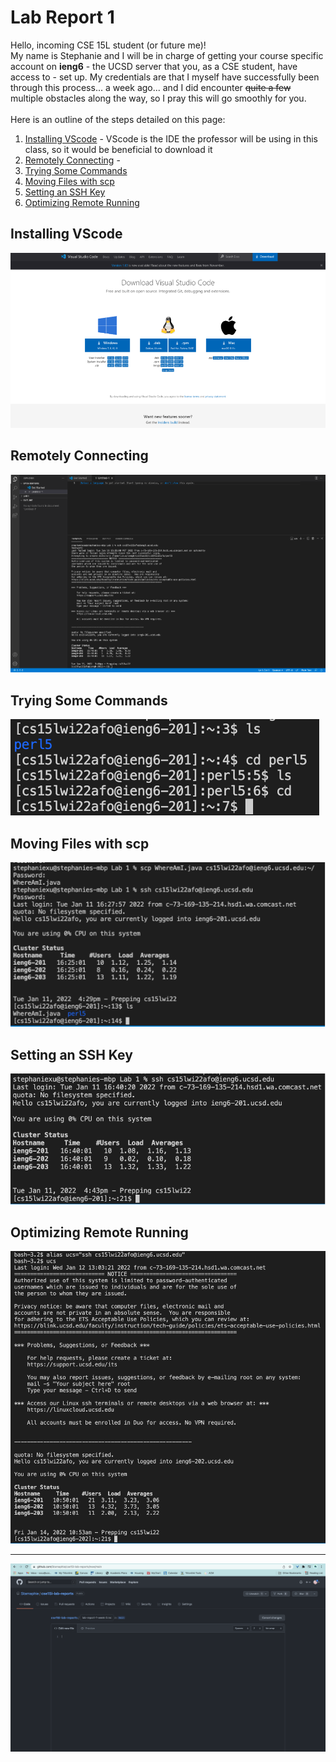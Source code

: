 # Lab Report 1
Hello, incoming CSE 15L student (or future me)! <br/>
My name is Stephanie and I will be in charge of getting your course specific account on **ieng6** - the UCSD server that you, as a CSE student, have access to - set up. My credentials are that I myself have successfully been through this process... a week ago... and I did encounter ~~quite a few~~ multiple obstacles along the way, so I pray this will go smoothly for you. <br/>
<br/>
Here is an outline of the steps detailed on this page:
1. [Installing VScode](#step-1) - VScode is the IDE the professor will be using in this class, so it would be beneficial to download it
2. [Remotely Connecting](#step-2) - 
3. [Trying Some Commands](#step-3)
4. [Moving Files with scp](#step-4)
5. [Setting an SSH Key](#step-5)
6. [Optimizing Remote Running](#step-6)

## <a name="step-1"></a> Installing VScode 
![Screenshot 1](photos/lr1/installing-vscode.png)
## <a name="step-2"></a> Remotely Connecting
![Screenshot 1](photos/lr1/remotely-connecting.png)
## <a name="step-3"></a> Trying Some Commands
![Screenshot 1](photos/lr1/trying-commands.png)
## <a name="step-4"></a> Moving Files with scp
![Screenshot 1](photos/lr1/moving-files.png)
## <a name="step-5"></a> Setting an SSH Key
![Screenshot 1](photos/lr1/ssh-key.png)
## <a name="step-6"></a> Optimizing Remote Running
![Screenshot 1](photos/lr1/optimizing-running.png)

---
![Screenshot 1](photos/lr1/screenshot.png)
